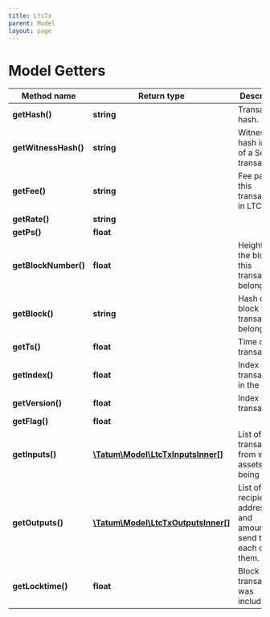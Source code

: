 ```yaml
---
title: LtcTx
parent: Model
layout: page
---
```


# Model Getters

Method name | Return type | Description | Notes
------------ | ------------- | ------------- | -------------
**getHash()** | **string** | Transaction hash. | [optional]
**getWitnessHash()** | **string** | Witness hash in case of a SegWit transaction. | [optional]
**getFee()** | **string** | Fee paid for this transaction, in LTC. | [optional]
**getRate()** | **string** |  | [optional]
**getPs()** | **float** |  | [optional]
**getBlockNumber()** | **float** | Height of the block this transaction belongs to. | [optional]
**getBlock()** | **string** | Hash of the block this transaction belongs to. | [optional]
**getTs()** | **float** | Time of the transaction. | [optional]
**getIndex()** | **float** | Index of the transaction in the block. | [optional]
**getVersion()** | **float** | Index of the transaction. | [optional]
**getFlag()** | **float** |  | [optional]
**getInputs()** | [**\Tatum\Model\LtcTxInputsInner[]**](../LtcTxInputsInner) | List of transactions, from which assets are being sent. | [optional]
**getOutputs()** | [**\Tatum\Model\LtcTxOutputsInner[]**](../LtcTxOutputsInner) | List of recipient addresses and amounts to send to each of them. | [optional]
**getLocktime()** | **float** | Block this transaction was included in. | [optional]

